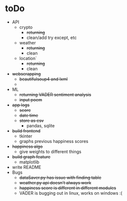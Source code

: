 # toDo

- API
	- crypto
		- ~~returning~~
		- clean/add try except, etc
	- weather
		- ~~returning~~
		- clean
	- location`
		- ~~returning~~
		- clean
- ~~webscrapping~~
	- ~~beautifulsoup4 and lxml~~
	- 
- ML
	- ~~returning VADER sentiment analysis~~
	- ~~input poem~~
- ~~app logs~~
	- ~~score~~
	- ~~date time~~
	- ~~store as csv~~
		- pandas, sqlite
- ~~build frontend~~
	- tkinter
	- graphs previous happiness scores
- ~~happiness algo~~
	- give weights to different things
- ~~build graph feature~~
	- matplotlib
- write README 
- Bugs
	- ~~dataSaver.py has issue with finding table~~
	- ~~weather.py api doesn't always work~~
	- ~~happiness score is different in different modules~~ 
	- VADER is bugging out in linux, works on windows :(
	